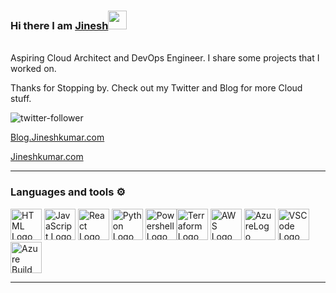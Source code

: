 ### Hi there I am [Jinesh](https://jineshkumar.com)<img src="https://raw.githubusercontent.com/MartinHeinz/MartinHeinz/master/wave.gif" width="30px">
<br/>
Aspiring Cloud Architect and DevOps Engineer.  
I share some projects that I worked on.<br/>
  
Thanks for Stopping by. Check out my Twitter and Blog for more Cloud stuff.
  
![twitter-follower](https://img.shields.io/twitter/follow/JineshkumarP?style=social)

[Blog.Jineshkumar.com](https://blog.jineshkumar.com)

[Jineshkumar.com](https://jineshkumar.com)
   
---

### Languages and tools ⚙️
<!-- For more icons please follow  https://github.com/MikeCodesDotNET/ColoredBadges -->
<p>
<img src="https://cdn.worldvectorlogo.com/logos/html5-2.svg" alt="HTML Logo" width="50" height="50"/> <img src="https://cdn.worldvectorlogo.com/logos/logo-javascript.svg" alt="JavaScript Logo" width="50" height="50"/> <img src="https://cdn.worldvectorlogo.com/logos/react-2.svg" alt="React Logo" width="50" height="50"/> <img src="https://cdn.worldvectorlogo.com/logos/python-5.svg" alt="Python Logo" width="50" height="50"/> <img src="https://www.svgrepo.com/show/306596/powershell.svg" alt="Powershell Logo" width="50" height="50"/><img src="https://cdn.worldvectorlogo.com/logos/terraform-enterprise.svg" alt="Terraform Logo" width="50" height="50"/> <img src="https://cdn.worldvectorlogo.com/logos/aws-2.svg" alt="AWS Logo" width="50" height="50"/> <img src="https://upload.wikimedia.org/wikipedia/commons/a/a8/Microsoft_Azure_Logo.svg" alt="AzureLogo" width="50" height="50"/> <img src="https://cdn.worldvectorlogo.com/logos/visual-studio-code-1.svg" alt="VSCode Logo" width="50" height="50"/> <img src="https://code.benco.io/icon-collection/other/build.svg" alt="Azure Build Logo" width="50" height="50"/> 
</p>

---
<!--
**jineshaws1990/jineshaws1990** is a ✨ _special_ ✨ repository because its `README.md` (this file) appears on your GitHub profile.

Here are some ideas to get you started:

- 🔭 I’m currently working on ... Avanade
🌱 I’m currently learning ... Python, JavaScript, Cloud Deployement, Serverless , Containers, Kubernates
- 👯 I’m looking to collaborate on ...
- 🤔 I’m looking for help with ...
- 💬 Ask me about ...
- 📫 How to reach me: ...
- 😄 Pronouns: ...
- ⚡ Fun fact: ...
-->

